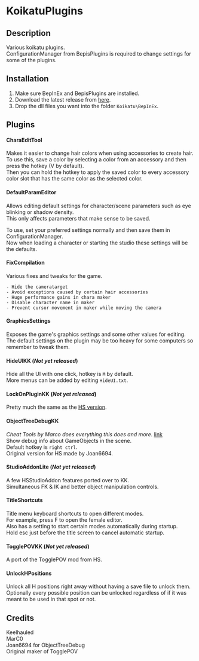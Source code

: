 # KoikatuPlugins

## Description
Various koikatu plugins.  
ConfigurationManager from BepisPlugins is required to change settings for some of the plugins.

## Installation
1. Make sure BepInEx and BepisPlugins are installed.
2. Download the latest release from [here](https://github.com/Keelhauled/KoikatuPlugins/releases).
3. Drop the dll files you want into the folder `Koikatu\BepInEx`.

## Plugins

#### CharaEditTool
Makes it easier to change hair colors when using accessories to create hair.  
To use this, save a color by selecting a color from an accessory and then press the hotkey (V by default).  
Then you can hold the hotkey to apply the saved color to every accessory color slot that has the same color as the selected color.

#### DefaultParamEditor
Allows editing default settings for character/scene parameters such as eye blinking or shadow density.  
This only affects parameters that make sense to be saved.

To use, set your preferred settings normally and then save them in ConfigurationManager.  
Now when loading a character or starting the studio these settings will be the defaults.

#### FixCompilation
Various fixes and tweaks for the game.

```
- Hide the cameratarget
- Avoid exceptions caused by certain hair accessories
- Huge performance gains in chara maker
- Disable character name in maker
- Prevent cursor movement in maker while moving the camera
```

#### GraphicsSettings
Exposes the game's graphics settings and some other values for editing.  
The default settings on the plugin may be too heavy for some computers so remember to tweak them.

#### HideUIKK (*Not yet released*)
Hide all the UI with one click, hotkey is `M` by default.  
More menus can be added by editing `HideUI.txt`.

#### LockOnPluginKK (*Not yet released*)
Pretty much the same as the [HS version](https://keelhauled.github.io/LockOnPlugin/).

#### ObjectTreeDebugKK
*Cheat Tools by Marco does everything this does and more.* [link](https://github.com/ManlyMarco/KoikatuCheatTools#readme)  
Show debug info about GameObjects in the scene.  
Default hotkey is `right ctrl`.  
Original version for HS made by Joan6694.

#### StudioAddonLite (*Not yet released*)
A few HSStudioAddon features ported over to KK.  
Simultaneous FK & IK and better object manipulation controls.

#### TitleShortcuts
Title menu keyboard shortcuts to open different modes.  
For example, press F to open the female editor.  
Also has a setting to start certain modes automatically during startup.  
Hold esc just before the title screen to cancel automatic startup.

#### TogglePOVKK (*Not yet released*)
A port of the TogglePOV mod from HS.

#### UnlockHPositions
Unlock all H positions right away without having a save file to unlock them.  
Optionally every possible position can be unlocked regardless of if it was meant to be used in that spot or not.

## Credits
Keelhauled  
MarC0  
Joan6694 for ObjectTreeDebug  
Original maker of TogglePOV
